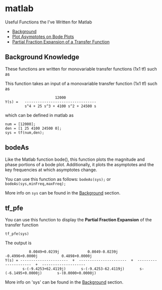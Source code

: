 # matlab

Useful Functions the I've Written for Matlab

  - [Background](#background-knowledge)
  - [Plot Asymptotes on Bode Plots](#bodeAs)
  - [Partial Fraction Expansion of a Transfer Function](#tf_pfe)
  


## Background Knowledge

These functions are written for monovariable transfer functions (1x1 tf) such as

This function takes an input of a monovariable transfer function (1x1 tf) such as

```
                       12000
Y(s) =   ---------------------------------
         s^4 + 25 s^3 + 4100 s^2 + 24500 s
```

which can be defined in matlab as

```
num = [12000];
den = [1 25 4100 24500 0];
sys = tf(num,den);
```



## bodeAs

Like the Matlab function bode(), this function plots the magnitude and phase portions of a bode plot.
Additionally, it plots the asymptotes and the key frequencies at which asymptotes change.

You can use this function as follows:
`
bodeAs(sys);
`
or
`
bodeAs(sys,minFreq,maxFreq);
`

More info on `sys` can be found in the [Background](#background-knowledge) section.



## tf_pfe

You can use this function to display the **Partial Fraction Expansion** of the transfer function

`
tf_pfe(sys)
`

The output is 

```
           0.0049+0.0239j             0.0049-0.0239j            -0.4996+0.0000j           0.4898+0.0000j   
Y(s) = ----------------------  +  ----------------------  +  ---------------------  +  --------------------
        s-(-9.4253+62.4119j)       s-(-9.4253-62.4119j)       s-(-6.1495+0.0000j)       s-(0.0000+0.0000j) 
```

More info on 'sys' can be found in the [Background](#background-knowledge) section.

